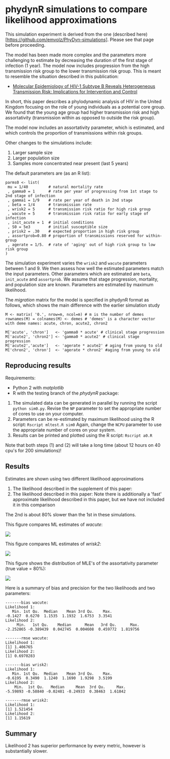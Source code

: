 # phydynR simulations to compare likelihood approximations 

This simulation experiment is derived from the one (described here)[https://github.com/emvolz/PhyDyn-simulations]. 
Please see that page before proceeding. 

The model has been made more complex and the parameters more challenging to estimate by decreasing the duration of the first stage of infection (1 year). 
The model now includes progression from the high transmission risk group to the lower transmission risk group. 
This is meant to resemble the situation described in this publication:

* [Molecular Epidemiology of HIV-1 Subtype B Reveals Heterogeneous Transmission Risk: Implications for Intervention and Control](https://doi.org/10.1093/infdis/jiy044) 

In short, this paper describes a phylodynamic analysis of HIV in the United Kingdom focusing on the role of young individuals as a potential core group. We found that the young age group had higher transmission risk and high assortativity (transmission within as opposed to outside the risk group). 

The model now includes an assortativity parameter, which is estimated, and which controls the proportion of transmissions within risk groups. 

Other changes to the simulations include: 
1. Larger sample size 
2. Larger population size
3. Samples more concentrated near present (last 5 years)

The default parameters are (as an R list):
```
parms0 <- list( 
 mu = 1/40         # natural mortality rate 
 , gamma0 = 1      # rate per year of progressing from 1st stage to 2nd stage of infection
 , gamma1 = 1/9    # rate per year of death in 2nd stage 
 , beta = 1/4      # transmission rate
 , wrisk2 = 5      # transmission risk ratio for high risk group 
 , wacute = 5      # transmission risk ratio for early stage of infection 
 , init_acute = 1  # initial conditions 
 , S0 = 5e3        # initial susceptible size 
 , prisk2 = .30    # expected proportion in high risk group 
 , assortprob=0.80 # proportion of transmissions reserved for within-group 
 , agerate = 1/5.  # rate of 'aging' out of high risk group to low risk group 
)
```

The simulation experiment varies the `wrisk2` and `wacute` parameters between 1 and 9. We then assess how well the estimated parameters match the input parameters. Other parameters which are estimated are `beta`, `init_acute` and `assortprob`. We assume that stage progression, mortality, and population size are known. Parameters are estimated by maximum likelihood. 

The _migration_  matrix for the model is specified in phydynR format as follows, which shows the main difference with the earlier simulation study 
```
M <- matrix( '0.', nrow=m, ncol=m) # m is the number of demes
rownames(M) = colnames(M) <- demes # 'demes' is a character vector with deme names: acute, chron, acute2, chron2

M['acute', 'chron']   <- 'gamma0 * acute' # clinical stage progression 
M['acute2', 'chron2'] <- 'gamma0 * acute2' # clinical stage progression 
M['acute2','acute']   <- 'agerate * acute2' # aging from young to old 
M['chron2', 'chron']  <- 'agerate * chron2' #aging from young to old 
```

## Reproducing results 

Requirements: 
* Python 2 with _matplotlib_
* R with the testing branch of the _phydynR_ package: [](https://github.com/emvolz/phydynR.r0.1.2)

1. The simulated data can be generated in parallel by running the script `python sim0.py`. Revise the `NP` parameter to set the appropriate number of cores to use on your computer.
2. Parameters can be re-estimated by maximum likelihood using the R script: `Rscript mltest.R sim0`
Again, change the `NCPU` parameter to use the appropriate number of cores on your system. 
3. Results can be printed and plotted using the R script: `Rscript a0.R`

Note that both steps (1) and (2) will take a long time (about 12 hours on 40 cpu's for 200 simulations)! 


## Results 

Estimates are shown using two different likelihood approximations
1. The likelihood described in the supplement of this paper: [](https://doi.org/10.1093/ve/vex014)
2. The likelihood described in this paper: [](https://www.biorxiv.org/content/early/2018/04/10/268052)
Note there is additionally a 'fast' approximate likelihood described in this paper, but we have not included it in this comparison 

The 2nd is about 80% slower than the 1st in these simulations. 

This figure compares ML estimates of _wacute_:

![](wacute.png)

This figure compares ML estimates of _wrisk2_:

![](wrisk2.png)

This figure shows the distribution of MLE's of the assortativity parameter (true value = 80%): 

![](assortprob.png)

Here is a summary of bias and precision for the two likelihoods and two parameters: 
```
-------bias wacute:
Likelihood 1: 
   Min. 1st Qu.  Median    Mean 3rd Qu.    Max. 
-0.1427  0.6270  1.1535  1.1932  1.6753  3.3541 
Likelihood 2: 
     Min.   1st Qu.    Median      Mean   3rd Qu.      Max. 
-2.252865 -0.389439  0.042745  0.004608  0.459772  1.819756 

-------rmse wacute:
Likelihood 1: 
[1] 1.406765
Likelihood 2: 
[1] 0.6970283

-------bias wrisk2:
Likelihood 1: 
   Min. 1st Qu.  Median    Mean 3rd Qu.    Max. 
-0.6195  0.3490  1.1240  1.1690  1.9298  3.5199 
Likelihood 2: 
    Min.  1st Qu.   Median     Mean  3rd Qu.     Max. 
-5.59893 -0.58840 -0.02481 -0.24933  0.38463  1.61842 

-------rmse wrisk2:
Likelihood 1: 
[1] 1.521454
Likelihood 2: 
[1] 1.15619

```

## Summary 

Likelihood 2 has superior performance by every metric, however is substantially slower. 
